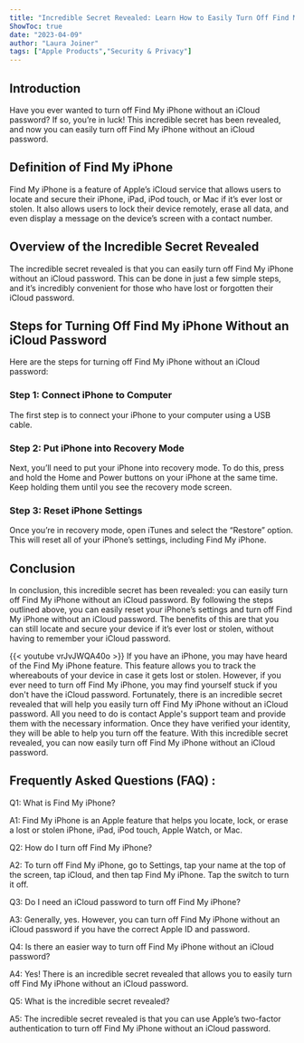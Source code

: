 ```yaml
---
title: "Incredible Secret Revealed: Learn How to Easily Turn Off Find My iPhone Without an iCloud Password!"
ShowToc: true 
date: "2023-04-09"
author: "Laura Joiner" 
tags: ["Apple Products","Security & Privacy"]
---
```

## Introduction

Have you ever wanted to turn off Find My iPhone without an iCloud password? If so, you’re in luck! This incredible secret has been revealed, and now you can easily turn off Find My iPhone without an iCloud password. 

## Definition of Find My iPhone

Find My iPhone is a feature of Apple’s iCloud service that allows users to locate and secure their iPhone, iPad, iPod touch, or Mac if it’s ever lost or stolen. It also allows users to lock their device remotely, erase all data, and even display a message on the device’s screen with a contact number. 

## Overview of the Incredible Secret Revealed

The incredible secret revealed is that you can easily turn off Find My iPhone without an iCloud password. This can be done in just a few simple steps, and it’s incredibly convenient for those who have lost or forgotten their iCloud password. 

## Steps for Turning Off Find My iPhone Without an iCloud Password

Here are the steps for turning off Find My iPhone without an iCloud password: 

### Step 1: Connect iPhone to Computer

The first step is to connect your iPhone to your computer using a USB cable.

### Step 2: Put iPhone into Recovery Mode

Next, you’ll need to put your iPhone into recovery mode. To do this, press and hold the Home and Power buttons on your iPhone at the same time. Keep holding them until you see the recovery mode screen. 

### Step 3: Reset iPhone Settings

Once you’re in recovery mode, open iTunes and select the “Restore” option. This will reset all of your iPhone’s settings, including Find My iPhone. 

## Conclusion

In conclusion, this incredible secret has been revealed: you can easily turn off Find My iPhone without an iCloud password. By following the steps outlined above, you can easily reset your iPhone’s settings and turn off Find My iPhone without an iCloud password. The benefits of this are that you can still locate and secure your device if it’s ever lost or stolen, without having to remember your iCloud password.

{{< youtube vrJvJWQA40o >}} 
If you have an iPhone, you may have heard of the Find My iPhone feature. This feature allows you to track the whereabouts of your device in case it gets lost or stolen. However, if you ever need to turn off Find My iPhone, you may find yourself stuck if you don't have the iCloud password. Fortunately, there is an incredible secret revealed that will help you easily turn off Find My iPhone without an iCloud password. All you need to do is contact Apple's support team and provide them with the necessary information. Once they have verified your identity, they will be able to help you turn off the feature. With this incredible secret revealed, you can now easily turn off Find My iPhone without an iCloud password.

## Frequently Asked Questions (FAQ) :
Q1: What is Find My iPhone?

A1: Find My iPhone is an Apple feature that helps you locate, lock, or erase a lost or stolen iPhone, iPad, iPod touch, Apple Watch, or Mac.

Q2: How do I turn off Find My iPhone?

A2: To turn off Find My iPhone, go to Settings, tap your name at the top of the screen, tap iCloud, and then tap Find My iPhone. Tap the switch to turn it off.

Q3: Do I need an iCloud password to turn off Find My iPhone?

A3: Generally, yes. However, you can turn off Find My iPhone without an iCloud password if you have the correct Apple ID and password.

Q4: Is there an easier way to turn off Find My iPhone without an iCloud password?

A4: Yes! There is an incredible secret revealed that allows you to easily turn off Find My iPhone without an iCloud password.

Q5: What is the incredible secret revealed?

A5: The incredible secret revealed is that you can use Apple’s two-factor authentication to turn off Find My iPhone without an iCloud password.


